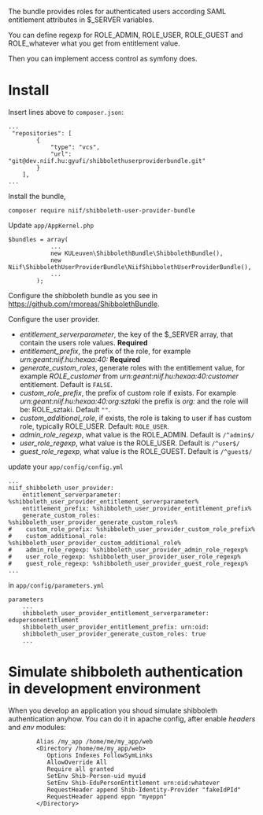 The bundle provides roles for authenticated users according SAML entitlement attributes in $_SERVER variables.

You can define regexp for ROLE_ADMIN, ROLE_USER, ROLE_GUEST and ROLE_whatever what you get from entitlement value.

Then you can implement access control as symfony does. 

# Install

Insert lines above to ```composer.json```:

```
...
 "repositories": [
        {
            "type": "vcs",
            "url":  "git@dev.niif.hu:gyufi/shibbolethuserproviderbundle.git"
        }
    ],
...
```

Install the bundle,

```
composer require niif/shibboleth-user-provider-bundle
```

Update ```app/AppKernel.php```

```
$bundles = array(
            ...
            new KULeuven\ShibbolethBundle\ShibbolethBundle(),
            new Niif\ShibbolethUserProviderBundle\NiifShibbolethUserProviderBundle(),
            ...
        );

```

Configure the shibboleth bundle as you see in https://github.com/rmoreas/ShibbolethBundle.

Configure the user provider.

* *entitlement_serverparameter*, the key of the $_SERVER array, that contain the users role values. **Required**
* *entitlement_prefix*, the prefix of the role, for example *urn:geant:niif.hu:hexaa:40:* **Required**
* *generate_custom_roles*, generate roles with the entitlement value, for example *ROLE_customer* from *urn:geant:niif.hu:hexaa:40:customer* entitlement. Default is ```FALSE```.
* *custom_role_prefix*, the prefix of custom role if exists. For example *urn:geant:niif.hu:hexaa:40:org:sztaki* the prefix is *org:* and the role will be: ROLE_sztaki. Default ```""```.
* *custom_additional_role*, if exists, the role is taking to user if has custom role, typically ROLE_USER. Default: ```ROLE_USER```.
* *admin_role_regexp*, what value is the ROLE_ADMIN. Default is ```/^admin$/```
* *user_role_regexp*, what value is the ROLE_USER. Default is ```/^user$/```
* *guest_role_regexp*, what value is the ROLE_GUEST. Default is ```/^guest$/```

update your ```app/config/config.yml```

```
...
niif_shibboleth_user_provider:
    entitlement_serverparameter: %shibboleth_user_provider_entitlement_serverparameter%
    entitlement_prefix: %shibboleth_user_provider_entitlement_prefix%
    generate_custom_roles: %shibboleth_user_provider_generate_custom_roles%
#    custom_role_prefix: %shibboleth_user_provider_custom_role_prefix%
#    custom_additional_role: %shibboleth_user_provider_custom_additional_role%
#    admin_role_regexp: %shibboleth_user_provider_admin_role_regexp%
#    user_role_regexp: %shibboleth_user_provider_user_role_regexp%
#    guest_role_regexp: %shibboleth_user_provider_guest_role_regexp%
...
```

in ```app/config/parameters.yml```

```
parameters
    ...
    shibboleth_user_provider_entitlement_serverparameter: edupersonentitlement
    shibboleth_user_provider_entitlement_prefix: urn:oid:
    shibboleth_user_provider_generate_custom_roles: true
    ...
```

# Simulate shibboleth authentication in development environment

When you develop an application you shoud simulate shibboleth authentication anyhow.
You can do it in apache config, after enable *headers* and *env* modules:

```
        Alias /my_app /home/me/my_app/web
        <Directory /home/me/my_app/web>
           Options Indexes FollowSymLinks
           AllowOverride All
           Require all granted           
           SetEnv Shib-Person-uid myuid
           SetEnv Shib-EduPersonEntitlement urn:oid:whatever
           RequestHeader append Shib-Identity-Provider "fakeIdPId"
           RequestHeader append eppn "myeppn"
        </Directory>
```